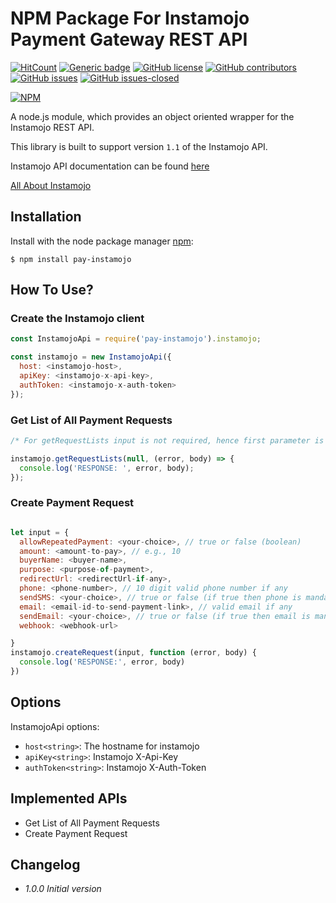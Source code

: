 # NPM Package For Instamojo Payment Gateway REST API

<!-- [![Build Status](https://travis-ci.org/Chetan07j/pay-instamojo.svg?branch=master)](https://travis-ci.org/Chetan07j/pay-instamojo) -->
[![HitCount](http://hits.dwyl.io/chetan07j/pay-instamojo.svg)](http://hits.dwyl.io/chetan07j/pay-instamojo)
[![Generic badge](https://img.shields.io/badge/code%20style-standard-brightgreen.svg)](https://standardjs.com)
[![GitHub license](https://img.shields.io/github/license/chetan07j/pay-instamojo.svg)](https://github.com/Chetan07j/pay-instamojo/blob/master/LICENSE)
[![GitHub contributors](https://img.shields.io/github/contributors/chetan07j/pay-instamojo.svg)](https://github.com/Chetan07j/pay-instamojo/graphs/contributors/)
[![GitHub issues](https://img.shields.io/github/issues/chetan07j/pay-instamojo.svg)](https://github.com/Chetan07j/pay-instamojo/issues/)
[![GitHub issues-closed](https://img.shields.io/github/issues-closed/chetan07j/pay-instamojo.svg)](https://github.com/Chetan07j/pay-instamojo/issues?q=is%3Aissue+is%3Aclosed)

[![NPM](https://nodei.co/npm/pay-instamojo.png?downloads=true&downloadRank=true&stars=true)](https://nodei.co/npm/pay-instamojo/)

A node.js module, which provides an object oriented wrapper for the Instamojo REST API.

This library is built to support version `1.1` of the Instamojo API.

Instamojo API documentation can be found [here](https://docs.instamojo.com/docs/create-a-request)

[All About Instamojo](https://docs.instamojo.com/v1.1/docs)

## Installation

Install with the node package manager [npm](http://npmjs.org):

```shell
$ npm install pay-instamojo
```

## How To Use?

### Create the Instamojo client

```javascript
const InstamojoApi = require('pay-instamojo').instamojo;

const instamojo = new InstamojoApi({
  host: <instamojo-host>,
  apiKey: <instamojo-x-api-key>,
  authToken: <instamojo-x-auth-token>
});
```

### Get List of All Payment Requests

```javascript
/* For getRequestLists input is not required, hence first parameter is null in this call. */

instamojo.getRequestLists(null, (error, body) => {
  console.log('RESPONSE: ', error, body);
});
```

### Create Payment Request

```javascript

let input = {
  allowRepeatedPayment: <your-choice>, // true or false (boolean)
  amount: <amount-to-pay>, // e.g., 10
  buyerName: <buyer-name>,
  purpose: <purpose-of-payment>,
  redirectUrl: <redirectUrl-if-any>,
  phone: <phone-number>, // 10 digit valid phone number if any
  sendSMS: <your-choice>, // true or false (if true then phone is mandatory)
  email: <email-id-to-send-payment-link>, // valid email if any
  sendEmail: <your-choice>, // true or false (if true then email is mandatory)
  webhook: <webhook-url>

}
instamojo.createRequest(input, function (error, body) {
  console.log('RESPONSE:', error, body)
})
```

## Options

InstamojoApi options:

- `host<string>`: The hostname for instamojo
- `apiKey<string>`: Instamojo X-Api-Key
- `authToken<string>`: Instamojo X-Auth-Token

## Implemented APIs

- Get List of All Payment Requests
- Create Payment Request

## Changelog

- _1.0.0 Initial version_
